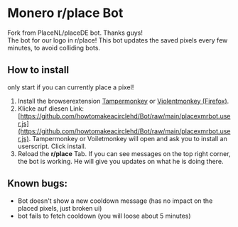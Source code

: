 # Monero r/place Bot
Fork from PlaceNL/placeDE bot. Thanks guys!  
The bot for our logo in r/place! This bot updates the saved pixels every few minutes, to avoid colliding bots.

## How to install

only start if you can currently place a pixel!

1. Install the browserextension [Tampermonkey](https://www.tampermonkey.net/) or [Violentmonkey (Firefox)](https://addons.mozilla.org/en-US/firefox/addon/violentmonkey/).
2. Klicke auf diesen Link: [https://github.com/howtomakeacirclehd/Bot/raw/main/placexmrbot.user.js](https://github.com/howtomakeacirclehd/Bot/raw/main/placexmrbot.user.js). Tampermonkey or Voiletmonkey will open and ask you to install an userscript. Click install. 
3. Reload the **r/place** Tab. If you can see messages on the top right corner, the bot is working. He will give you updates on what he is doing there.

## Known bugs:

- Bot doesn't show a new cooldown message (has no impact on the placed pixels, just broken ui)
- bot fails to fetch cooldown (you will loose about 5 minutes)
